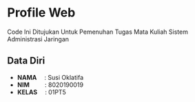 # Profile Web

Code Ini Ditujukan Untuk Pemenuhan Tugas Mata Kuliah Sistem Administrasi Jaringan

## Data Diri

 - **NAMA** &emsp;: Susi Oklatifa
 - **NIM** &emsp; &emsp;: 8020190019
 - **KELAS** &emsp;:  01PT5